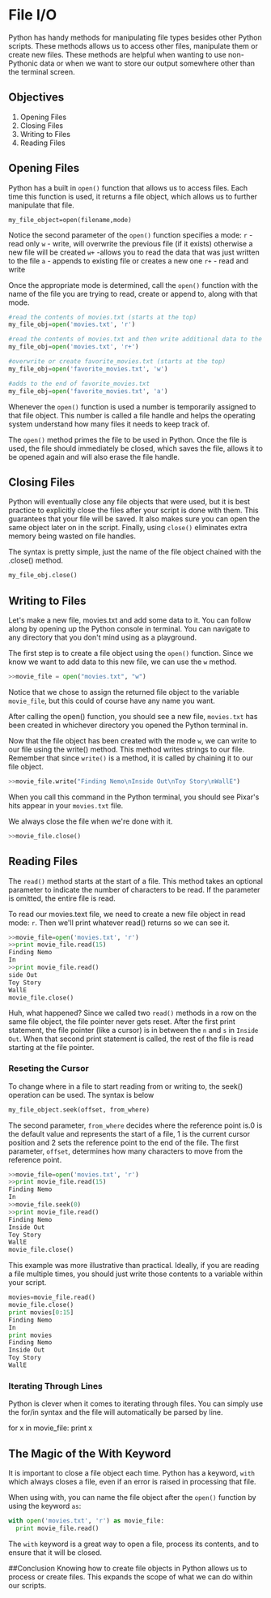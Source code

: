 # File I/O
Python has handy methods for manipulating file types besides other Python scripts. These methods allows us to access other files, manipulate them or create new files. These methods are helpful when wanting to use non-Pythonic data or when we want to store our output somewhere other than the terminal screen.

## Objectives

1. Opening Files
2. Closing Files
3. Writing to Files
4. Reading Files

## Opening Files
Python has a built in `open()` function that allows us to access files. Each time this function is used, it returns a file object, which allows us to further manipulate that file.
```
my_file_object=open(filename,mode)
```

Notice the second parameter of the `open()` function specifies a mode:
`r` - read only
`w` - write, will overwrite the previous file (if it exists) otherwise a new file will be created
`w+` -allows you to read the data that was just written to the file
`a` - appends to existing file or creates a new one
`r+` - read and write

Once the appropriate mode is determined, call the `open()` function with the name of the file you are trying to read, create or append to, along with that mode.
```python
#read the contents of movies.txt (starts at the top)
my_file_obj=open('movies.txt', 'r')

#read the contents of movies.txt and then write additional data to the movies.txt file (starts at the top)
my_file_obj=open('movies.txt', 'r+')

#overwrite or create favorite_movies.txt (starts at the top)
my_file_obj=open('favorite_movies.txt', 'w')

#adds to the end of favorite_movies.txt
my_file_obj=open('favorite_movies.txt', 'a')

```
Whenever the `open()` function is used a number is temporarily assigned to that file object. This number is called a file handle and helps the operating system understand how many files it needs to keep track of.

The `open()` method primes the file to be used in Python. Once the file is used, the file should immediately be closed, which saves the file, allows it to be opened again and will also erase the file handle.

## Closing Files
Python will eventually close any file objects that were used, but it is best practice to explicitly close the files after your script is done with them. This guarantees that your file will be saved. It also makes sure you can open the same object later on in the script. Finally, using `close()` eliminates extra memory being wasted on file handles.

The syntax is pretty simple, just the name of the file object chained with the .close() method.
```python
my_file_obj.close()
```


## Writing to Files

Let's make a new file, movies.txt and add some data to it. You can follow along by opening up the Python console in terminal. You can navigate to any directory that you don't mind using as a playground.

The first step is to create a file object using the `open()` function. Since we know we want to add data to this new file, we can use the `w` method.

```python
>>movie_file = open("movies.txt", "w")
```
Notice that we chose to assign the returned file object to the variable `movie_file`, but this could of course have any name you want.

After calling the open() function, you should see a new file, `movies.txt` has been created in whichever directory you opened the Python terminal in.

Now that the file object has been created with the mode `w`, we can write to our file using the write() method. This method writes strings to our file. Remember that since `write()` is a method, it is called by  chaining it to our file object.

```python
>>movie_file.write("Finding Nemo\nInside Out\nToy Story\nWallE")
```

When you call this command in the Python terminal, you should see Pixar's hits appear in your `movies.txt` file.

We always close the file when we're done with it.
```python
>>movie_file.close()
```

## Reading Files

The `read()` method starts at the start of a file. This method takes an optional parameter to indicate the number of characters to be read. If the parameter is omitted, the entire file is read.

To read our movies.text file, we need to create a new file object in read mode: `r`. Then we'll print whatever read() returns so we can see it.
```python
>>movie_file=open('movies.txt', 'r')
>>print movie_file.read(15)
Finding Nemo
In
>>print movie_file.read()
side Out
Toy Story
WallE
movie_file.close()
```
Huh, what happened? Since we called two `read()` methods in a row on the same file object, the file pointer never gets reset. After the first print statement, the file pointer (like a cursor) is in between the `n` and `s` in `Inside Out`. When that second print statement is called, the rest of the file is read starting at the file pointer.

### Reseting the Cursor
To change where in a file to start reading from or writing to, the seek() operation can be used. The syntax is below
```python
my_file_object.seek(offset, from_where)
```
The second parameter, `from_where` decides where the reference point is.0 is the default value and represents the start of a file, 1 is the current cursor position and 2 sets the reference point to the end of the file. The first parameter, `offset`, determines how many characters to move from the reference point.

```python
>>movie_file=open('movies.txt', 'r')
>>print movie_file.read(15)
Finding Nemo
In
>>movie_file.seek(0)
>>print movie_file.read()
Finding Nemo
Inside Out
Toy Story
WallE
movie_file.close()
```
This example was more illustrative than practical. Ideally, if you are reading a file multiple times, you should just write those contents to a variable within your script.
```python
movies=movie_file.read()
movie_file.close()
print movies[0:15]
Finding Nemo
In
print movies
Finding Nemo
Inside Out
Toy Story
WallE
```

### Iterating Through Lines
Python is clever when it comes to iterating through files. You can simply use the for/in syntax and the file will automatically be parsed by line.

for x in movie_file:
     print x

## The Magic of the With Keyword
It is important to close a file object each time. Python has a keyword, `with` which always closes a file, even if an error is raised in processing that file.

When using with, you can name the file object after the `open()` function by using the keyword `as`:
```python
with open('movies.txt', 'r') as movie_file:
  print movie_file.read()

```

The `with` keyword is a great way to open a file, process its contents, and to ensure that it will be closed.

##Conclusion
Knowing how to create file objects in Python allows us to process or create files. This expands the scope of what we can do within our scripts.
